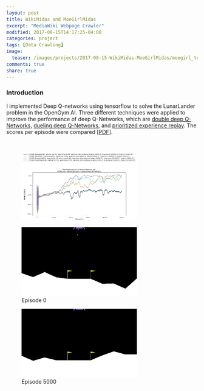 ```yaml
---
layout: post
title: WikiMidas and MoeGirlMidas
excerpt: "MediaWiki Webpage Crawler"
modified: 2017-08-15T14:17:25-04:00
categories: project
tags: [Data Crawling]
image:
  teaser: /images/projects/2017-08-15-WikiMidas-MoeGirlMidas/moegirl_teaser.png
comments: true
share: true
---
```


### Introduction

I implemented Deep Q-networks using tensorflow to solve the LunarLander problem in the OpenGym AI. Three different techniques were applied to improve the performance of deep Q-Networks, which are <a href ="https://arxiv.org/pdf/1509.06461.pdf">double deep Q-Networks</a>, 
<a href ="https://arxiv.org/pdf/1511.06581.pdf">dueling deep Q-Networks</a>, and <a href ="https://arxiv.org/pdf/1511.05952.pdf">prioritized experience replay</a>. The scores per episode were compared [<a href ="https://drive.google.com/open?id=1sDkJUoM2ZCd9DocFZo8siLoN_U7iI32J">PDF</a>].   

<br />



<figure>
  <img src="/images/projects/lunarlander/algo_compare_per_ep.png" width="304" height="180">
</figure>
<figure>
  <img src="/images/projects/lunarlander/episode_0.gif" width="304" height="180">  
  <figcaption> Episode 0 </figcaption>
</figure>
<figure>
  <img src="/images/projects/lunarlander/episode_3000.gif" width="304" height="180">  
  <figcaption> Episode 5000 </figcaption>
</figure>



<!-- <div class = "titled-image">
<figure>
  <img src="{{ site.url }}/images/projects/2017-08-15-WikiMidas-MoeGirlMidas/midas.gif"/>
</figure>
</div> -->


